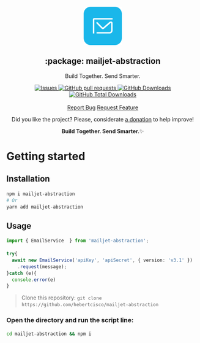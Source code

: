 <p align="center">
 <img width="100px" src="https://raw.githubusercontent.com/hebertcisco/mailjet-abstraction/main/.github/images/favicon512x512-mail.png" align="center" alt=":package: ts-npm-package-boilerplate" />
 <h2 align="center">:package: mailjet-abstraction</h2>
 <p align="center">Build Together. Send Smarter.</p>
</p>

  <p align="center">
    <a href="https://github.com/hebertcisco/mailjet-abstraction/issues">
      <img alt="Issues" src="https://img.shields.io/github/issues/hebertcisco/mailjet-abstraction?style=flat&color=336791" />
    </a>
    <a href="https://github.com/hebertcisco/mailjet-abstraction/pulls">
      <img alt="GitHub pull requests" src="https://img.shields.io/github/issues-pr/hebertcisco/mailjet-abstraction?style=flat&color=336791" />
    </a>
     <a href="https://github.com/hebertcisco/mailjet-abstraction">
      <img alt="GitHub Downloads" src="https://img.shields.io/npm/dw/mailjet-abstraction?style=flat&color=336791" />
    </a>
    <a href="https://github.com/hebertcisco/mailjet-abstraction">
      <img alt="GitHub Total Downloads" src="https://img.shields.io/npm/dt/mailjet-abstraction?color=336791&label=Total%20downloads" />
    </a>
    <br />
    <br />
  <a href="https://github.com/hebertcisco/mailjet-abstraction/issues/new/choose">Report Bug</a>
  <a href="https://github.com/hebertcisco/mailjet-abstraction/issues/new/choose">Request Feature</a>
  </p>

<p align="center">Did you like the project? Please, considerate <a href="https://www.buymeacoffee.com/hebertcisco">a donation</a> to help improve!</p>

<p align="center"><strong>Build Together. Send Smarter.</strong>✨</p>


# Getting started

## Installation

```bash
npm i mailjet-abstraction
# Or
yarn add mailjet-abstraction
```

## Usage

```ts
import { EmailService  } from 'mailjet-abstraction';

try{
  await new EmailService('apiKey', 'apiSecret', { version: 'v3.1' })
    .request(message);
}catch (e){
  console.error(e)
}
```
> Clone this repository: `git clone https://github.com/hebertcisco/mailjet-abstraction`

### Open the directory and run the script line:

```bash
cd mailjet-abstraction && npm i
```
